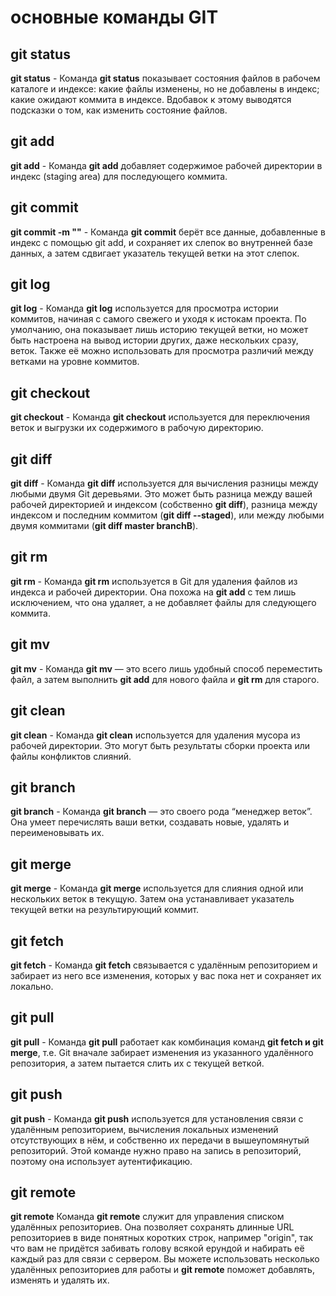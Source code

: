 # основные команды GIT

## git status

**git status** - 
Команда **git status** показывает состояния файлов в рабочем каталоге и индексе: какие файлы изменены, но не добавлены в индекс; какие ожидают коммита в индексе. Вдобавок к этому выводятся подсказки о том, как изменить состояние файлов.

## git add

**git add** - Команда **git add** добавляет содержимое рабочей директории в индекс (staging area) для последующего коммита.

## git commit

**git commit -m ""** - Команда **git commit** берёт все данные, добавленные в индекс с помощью git add, и сохраняет их слепок во внутренней базе данных, а затем сдвигает указатель текущей ветки на этот слепок.

## git log

**git log** -
Команда **git log** используется для просмотра истории коммитов, начиная с самого свежего и уходя к истокам проекта. По умолчанию, она показывает лишь историю текущей ветки, но может быть настроена на вывод истории других, даже нескольких сразу, веток. Также её можно использовать для просмотра различий между ветками на уровне коммитов.


## git checkout

**git checkout** -
Команда **git checkout** используется для переключения веток и выгрузки их содержимого в рабочую директорию.


## git diff

**git diff** -
Команда **git diff** используется для вычисления разницы между любыми двумя Git деревьями. Это может быть разница между вашей рабочей директорией и индексом (собственно **git diff**), разница между индексом и последним коммитом (**git diff --staged**), или между любыми двумя коммитами (**git diff master branchB**).


## git rm

**git rm** -
Команда **git rm** используется в Git для удаления файлов из индекса и рабочей директории. Она похожа на **git add** с тем лишь исключением, что она удаляет, а не добавляет файлы для следующего коммита.


## git mv

**git mv** -
Команда **git mv** — это всего лишь удобный способ переместить файл, а затем выполнить **git add** для нового файла и **git rm** для старого.


## git clean

**git clean** -
Команда **git clean** используется для удаления мусора из рабочей директории. Это могут быть результаты сборки проекта или файлы конфликтов слияний.


## git branch

**git branch** -
Команда **git branch** — это своего рода “менеджер веток”. Она умеет перечислять ваши ветки, создавать новые, удалять и переименовывать их.


## git merge 

**git merge** - 
Команда **git merge** используется для слияния одной или нескольких веток в текущую. Затем она устанавливает указатель текущей ветки на результирующий коммит.


## git fetch

**git fetch** -
Команда **git fetch** связывается с удалённым репозиторием и забирает из него все изменения, которых у вас пока нет и сохраняет их локально.


## git pull

**git pull** -
Команда **git pull** работает как комбинация команд **git fetch и git merge**, т.е. Git вначале забирает изменения из указанного удалённого репозитория, а затем пытается слить их с текущей веткой.


## git push

**git push** -
Команда **git push** используется для установления связи с удалённым репозиторием, вычисления локальных изменений отсутствующих в нём, и собственно их передачи в вышеупомянутый репозиторий. Этой команде нужно право на запись в репозиторий, поэтому она использует аутентификацию.


## git remote

**git remote**
Команда **git remote** служит для управления списком удалённых репозиториев. Она позволяет сохранять длинные URL репозиториев в виде понятных коротких строк, например "origin", так что вам не придётся забивать голову всякой ерундой и набирать её каждый раз для связи с сервером. Вы можете использовать несколько удалённых репозиториев для работы и **git remote** поможет добавлять, изменять и удалять их.
